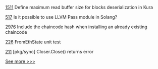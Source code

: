 
[1511](https://github.com/hyperledger/iroha/issues/1511) Define maximum read buffer size for blocks deserialization in Kura

[517](https://github.com/hyperledger-labs/solang/issues/517) Is it possible to use LLVM Pass module in Solang?

[2976](https://github.com/hyperledger/fabric/issues/2976) Include the chaincode hash when installing an already existing chaincode

[226](https://github.com/hyperledger-labs/go-perun/issues/226) FromEthState unit test

[211](https://github.com/hyperledger-labs/go-perun/issues/211) [pkg/sync] Closer.Close() returns error


[See more >>>](https://start-here.hyperledger.org/issues)
